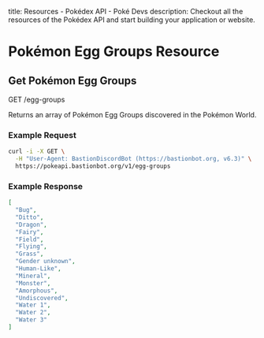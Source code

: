 title: Resources - Pokédex API - Poké Devs
description: Checkout all the resources of the Pokédex API and start building your application or website.

# Pokémon Egg Groups Resource

## Get Pokémon Egg Groups
<span class="resource"><span class="get">GET</span> /egg-groups</span>

Returns an array of Pokémon Egg Groups discovered in the Pokémon World.

### Example Request
```bash
curl -i -X GET \
  -H "User-Agent: BastionDiscordBot (https://bastionbot.org, v6.3)" \
  https://pokeapi.bastionbot.org/v1/egg-groups
```

### Example Response
```json
[
  "Bug",
  "Ditto",
  "Dragon",
  "Fairy",
  "Field",
  "Flying",
  "Grass",
  "Gender unknown",
  "Human-Like",
  "Mineral",
  "Monster",
  "Amorphous",
  "Undiscovered",
  "Water 1",
  "Water 2",
  "Water 3"
]
```
